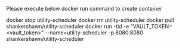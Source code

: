 Please execute below docker run command to create container

docker stop utility-scheduler
docker rm utility-scheduler
docker pull shankershawn/utility-scheduler
docker run -tid -e "VAULT_TOKEN=<vault_token>" --name=utility-scheduler -p 8080:8080 shankershawn/utility-scheduler
